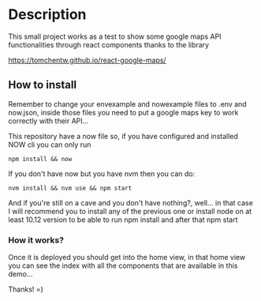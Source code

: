 # Description

This small project works as a test to show some google maps API functionalities through react components thanks to the library

https://tomchentw.github.io/react-google-maps/

## How to install

Remember to change your envexample and nowexample files to .env and now.json, inside those files you need to put a google maps key to work correctly with their API...

This repository have a now file so, if you have configured and installed NOW cli you can only run

```shell
npm install && now
```

If you don't have now but you have nvm then you can do:

```shell
nvm install && nvm use && npm start
```

And if you're still on a cave and you don't have nothing?, well... in that case I will recommend you to install any of the previous one or install node on at least 10.12 version to be able to run npm install and after that npm start

### How it works?

Once it is deployed you should get into the home view, in that home view you can see the index with all the components that are available in this demo...

Thanks! =)
